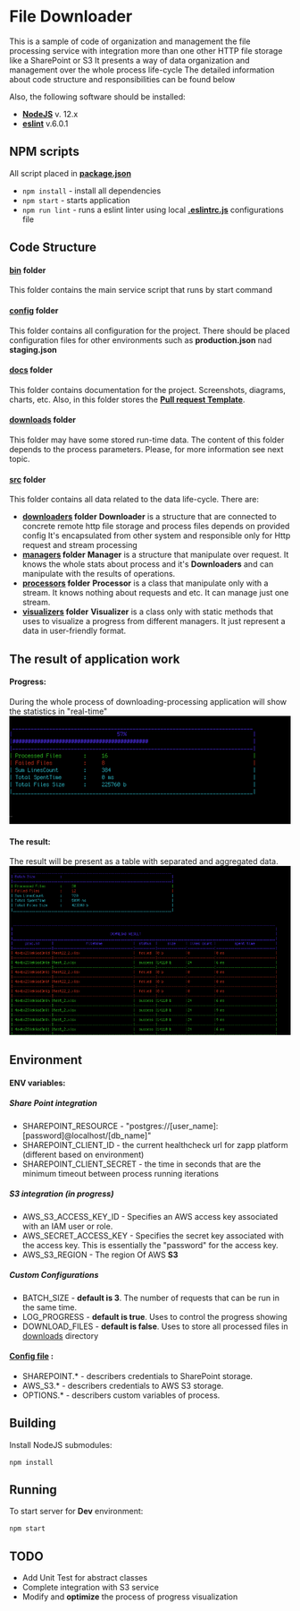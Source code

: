 
# File Downloader
This is a sample of code of organization and management the file processing service with integration more than one other HTTP file storage like a SharePoint or S3
It presents a way of data organization and management over the whole process life-cycle
The detailed information about code structure and responsibilities can be found below


Also, the following software should be installed:

* **[NodeJS](http://nodejs.org)** v. 12.x
* **[eslint](https://www.npmjs.com/package/eslint)** v.6.0.1 


## NPM scripts
All script placed in **[package.json](./package.json)**

* ```npm install``` - install all dependencies
* ```npm start``` - starts application
* ```npm run lint``` - runs a eslint linter using local **[.eslintrc.js](./.eslintrc.js)** configurations file

## Code Structure

#### [bin](./bin) folder
This folder contains the main service script that runs by start command
#### [config](./config) folder
This folder contains all configuration for the project. 
There should be placed configuration files for other environments such as **production.json** nad **staging.json**
#### [docs](./docs) folder
This folder contains documentation for the project. Screenshots, diagrams, charts, etc. 
Also, in this folder stores the **[Pull request Template](./docs/pull_request_template.md)**. 
#### [downloads](./downloads) folder
This folder may have some stored run-time data. The content of this folder depends to the process parameters. 
Please, for more information see next topic.
#### [src](./src) folder
This folder contains all data related to the data life-cycle. 
There are:
* **[downloaders](./src/downloaders) folder**
**Downloader** is a structure that are connected to concrete remote http file storage and process files depends on provided config
It's encapsulated from other system and responsible only for Http request and stream processing  
* **[managers](./src/managers) folder**
**Manager** is a structure that manipulate over request. It knows the whole stats about process and it's **Downloaders** and can manipulate with the results of operations.  
* **[processors](./src/processors) folder**
**Processor** is a class that manipulate only with a stream. It knows nothing about requests and etc. It can manage just one stream. 
* **[visualizers](./src/visualizers) folder**
**Visualizer**  is a class only with static methods that uses to visualize a progress from different managers. It just represent a data in user-friendly format. 


## The result of application work

#### Progress:
During the whole process of downloading-processing application will show the statistics in "real-time"
![alt text](./docs/sc_1.png)

#### The result:
The result will be present as a table with separated and aggregated data. 
![alt text](./docs/sc_2.png)


## Environment

#### ENV variables:

##### Share Point integration
* SHAREPOINT_RESOURCE - "postgres://[user_name]:[password]@localhost/[db_name]"
* SHAREPOINT_CLIENT_ID - the current healthcheck url for zapp platform (different based on environment)
* SHAREPOINT_CLIENT_SECRET - the time in seconds that are the minimum timeout between process running iterations
##### S3 integration (in progress)
* AWS_S3_ACCESS_KEY_ID - Specifies an AWS access key associated with an IAM user or role.
* AWS_SECRET_ACCESS_KEY - Specifies the secret key associated with the access key. This is essentially the "password" for the access key.
* AWS_S3_REGION - The region Of AWS **S3**
##### Custom Configurations
* BATCH_SIZE - **default is 3**. The number of requests that can be run in the same time. 
* LOG_PROGRESS - **default is true**. Uses to control the progress showing
* DOWNLOAD_FILES - **default is false**. Uses to store all processed files in [downloads](./downloads) directory


#### [Config file](./config/default.json) :
* SHAREPOINT.* - describers credentials to SharePoint storage.
* AWS_S3.* - describers credentials to AWS S3 storage.
* OPTIONS.* - describers custom variables of process.

## Building

Install NodeJS submodules:
```
npm install
```


## Running

To start server for **Dev** environment: 
```
npm start
```

## TODO

* Add Unit Test for abstract classes
* Complete integration with S3 service
* Modify and **optimize** the process of progress visualization

